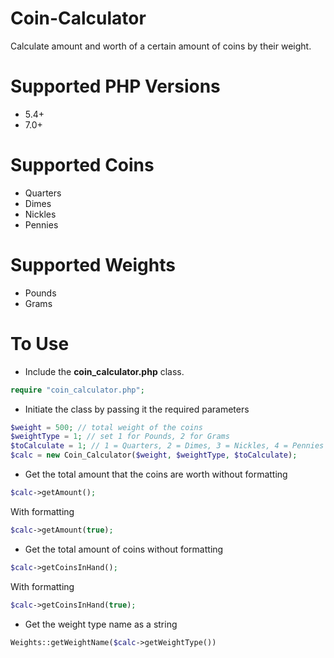 # Coin-Calculator
Calculate amount and worth of a certain amount of coins by their weight.

# Supported PHP Versions
- 5.4+
- 7.0+

# Supported Coins
- Quarters
- Dimes
- Nickles
- Pennies

# Supported Weights
- Pounds
- Grams

# To Use
- Include the **coin_calculator.php** class.
```php
require "coin_calculator.php";
```
- Initiate the class by passing it the required parameters
```php
$weight = 500; // total weight of the coins
$weightType = 1; // set 1 for Pounds, 2 for Grams
$toCalculate = 1; // 1 = Quarters, 2 = Dimes, 3 = Nickles, 4 = Pennies
$calc = new Coin_Calculator($weight, $weightType, $toCalculate);
```
- Get the total amount that the coins are worth without formatting
```php
$calc->getAmount();
```
With formatting
```php
$calc->getAmount(true);
```
- Get the total amount of coins without formatting
```php
$calc->getCoinsInHand();
```
With formatting
```php
$calc->getCoinsInHand(true);
```
- Get the weight type name as a string
```php
Weights::getWeightName($calc->getWeightType())
```
